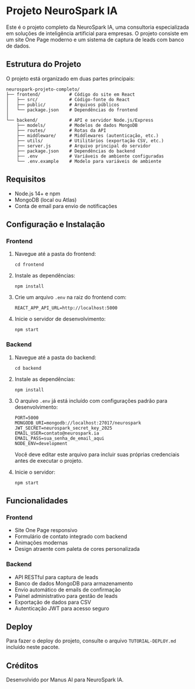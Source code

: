 # Projeto NeuroSpark IA

Este é o projeto completo da NeuroSpark IA, uma consultoria especializada em soluções de inteligência artificial para empresas. O projeto consiste em um site One Page moderno e um sistema de captura de leads com banco de dados.

## Estrutura do Projeto

O projeto está organizado em duas partes principais:

```
neurospark-projeto-completo/
├── frontend/           # Código do site em React
│   ├── src/            # Código-fonte do React
│   ├── public/         # Arquivos públicos
│   └── package.json    # Dependências do frontend
│
└── backend/            # API e servidor Node.js/Express
    ├── models/         # Modelos de dados MongoDB
    ├── routes/         # Rotas da API
    ├── middleware/     # Middlewares (autenticação, etc.)
    ├── utils/          # Utilitários (exportação CSV, etc.)
    ├── server.js       # Arquivo principal do servidor
    ├── package.json    # Dependências do backend
    ├── .env            # Variáveis de ambiente configuradas
    └── .env.example    # Modelo para variáveis de ambiente
```

## Requisitos

- Node.js 14+ e npm
- MongoDB (local ou Atlas)
- Conta de email para envio de notificações

## Configuração e Instalação

### Frontend

1. Navegue até a pasta do frontend:
   ```
   cd frontend
   ```

2. Instale as dependências:
   ```
   npm install
   ```

3. Crie um arquivo `.env` na raiz do frontend com:
   ```
   REACT_APP_API_URL=http://localhost:5000
   ```

4. Inicie o servidor de desenvolvimento:
   ```
   npm start
   ```

### Backend

1. Navegue até a pasta do backend:
   ```
   cd backend
   ```

2. Instale as dependências:
   ```
   npm install
   ```

3. O arquivo `.env` já está incluído com configurações padrão para desenvolvimento:
   ```
   PORT=5000
   MONGODB_URI=mongodb://localhost:27017/neurospark
   JWT_SECRET=neurospark_secret_key_2025
   EMAIL_USER=contato@neurospark.ia
   EMAIL_PASS=sua_senha_de_email_aqui
   NODE_ENV=development
   ```
   
   Você deve editar este arquivo para incluir suas próprias credenciais antes de executar o projeto.

4. Inicie o servidor:
   ```
   npm start
   ```

## Funcionalidades

### Frontend
- Site One Page responsivo
- Formulário de contato integrado com backend
- Animações modernas
- Design atraente com paleta de cores personalizada

### Backend
- API RESTful para captura de leads
- Banco de dados MongoDB para armazenamento
- Envio automático de emails de confirmação
- Painel administrativo para gestão de leads
- Exportação de dados para CSV
- Autenticação JWT para acesso seguro

## Deploy

Para fazer o deploy do projeto, consulte o arquivo `TUTORIAL-DEPLOY.md` incluído neste pacote.

## Créditos

Desenvolvido por Manus AI para NeuroSpark IA.
